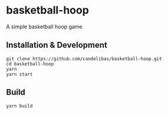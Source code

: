 # basketball-hoop
A simple basketball hoop game

## Installation & Development

```
git clone https://github.com/candelibas/basketball-hoop.git
cd basketball-hoop
yarn
yarn start
```

## Build

```
yarn build
``` 